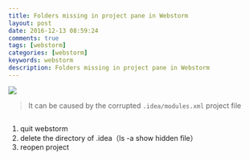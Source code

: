 ```yaml
---
title: Folders missing in project pane in Webstorm
layout: post
date: 2016-12-13 08:59:24
comments: true
tags: [webstorm]
categories: [webstorm]
keywords: webstorm
description: Folders missing in project pane in Webstorm
---
```



![](/images/webstorm/webstorm-no-directory.png)

> It can be caused by the corrupted `.idea/modules.xml` project file

<!-- more -->

##

1. quit webstorm
2. delete the directory of .idea（ls -a show hidden file）
3. reopen project
